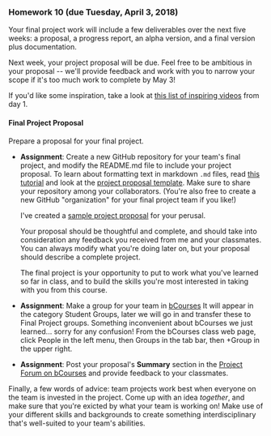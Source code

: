 ### Homework 10 (due Tuesday, April 3, 2018)

Your final project work will include a few deliverables over the next five weeks: a proposal, a progress report, an alpha version, and a final version plus documentation.

Next week, your project proposal will be due. Feel free to be ambitious in your proposal -- we'll provide feedback and work with you to narrow your scope if it's too much work to complete by May 3!

If you'd like some inspiration, take a look at [this list of inspiring videos](../README.md#Inspiration) from day 1.

#### Final Project Proposal

Prepare a proposal for your final project.

- **Assignment**: Create a new GitHub repository for your team's final project, and modify the README.md file to include your project proposal. To learn about formatting text in markdown `.md` files, read [this tutorial](https://help.github.com/articles/markdown-basics/) and look at the [project proposal template](proposal-template.md). Make sure to share your repository among your collaborators. (You're also free to create a new GitHub "organization" for your final project team if you like!)

  I've created a [sample project proposal](sample-proposal.md) for your perusal.

  Your proposal should be thoughtful and complete, and should take into consideration any feedback you received from me and your classmates. You can always modify what you're doing later on, but your proposal should describe a complete project.

  The final project is your opportunity to put to work what you've learned so far in class, and to build the skills you're most interested in taking with you from this course.

- **Assignment**: Make a group for your team in [bCourses](https://bcourses.berkeley.edu/courses/1470326/groups#tab-62529) It will appear in the category Student Groups, later we will go in and transfer these to Final Project groups. Something inconvenient about bCourses we just learned... sorry for any confusion! From the bCourses class web page, click People in the left menu, then Groups in the tab bar, then +Group in the upper right.

- **Assignment**: Post your proposal's **Summary** section in the [Project Forum on bCourses](https://bcourses.berkeley.edu/courses/1470326/discussion_topics/5338312) and provide feedback to your classmates.

Finally, a few words of advice: team projects work best when everyone on the team is invested in the project. Come up with an idea *together*, and make sure that you're exicted by what your team is working on! Make use of your different skills and backgrounds to create something interdisciplinary that's well-suited to your team's abilities.
